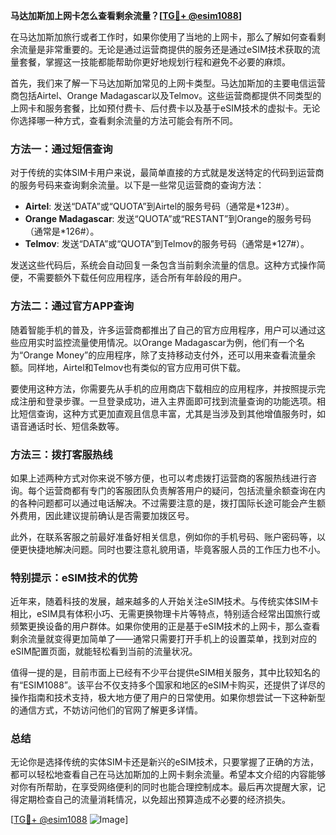 **马达加斯加上网卡怎么查看剩余流量？[[TG💪+ @esim1088](https://t.me/s/esim1088)]**

在马达加斯加旅行或者工作时，如果你使用了当地的上网卡，那么了解如何查看剩余流量是非常重要的。无论是通过运营商提供的服务还是通过eSIM技术获取的流量套餐，掌握这一技能都能帮助你更好地规划行程和避免不必要的麻烦。

首先，我们来了解一下马达加斯加常见的上网卡类型。马达加斯加的主要电信运营商包括Airtel、Orange Madagascar以及Telmov。这些运营商都提供不同类型的上网卡和服务套餐，比如预付费卡、后付费卡以及基于eSIM技术的虚拟卡。无论你选择哪一种方式，查看剩余流量的方法可能会有所不同。

### 方法一：通过短信查询

对于传统的实体SIM卡用户来说，最简单直接的方式就是发送特定的代码到运营商的服务号码来查询剩余流量。以下是一些常见运营商的查询方法：

- **Airtel**: 发送“DATA”或“QUOTA”到Airtel的服务号码（通常是*123#）。
- **Orange Madagascar**: 发送“QUOTA”或“RESTANT”到Orange的服务号码（通常是*126#）。
- **Telmov**: 发送“DATA”或“QUOTA”到Telmov的服务号码（通常是*127#）。

发送这些代码后，系统会自动回复一条包含当前剩余流量的信息。这种方式操作简便，不需要额外下载任何应用程序，适合所有年龄段的用户。

### 方法二：通过官方APP查询

随着智能手机的普及，许多运营商都推出了自己的官方应用程序，用户可以通过这些应用实时监控流量使用情况。以Orange Madagascar为例，他们有一个名为“Orange Money”的应用程序，除了支持移动支付外，还可以用来查看流量余额。同样地，Airtel和Telmov也有类似的官方应用可供下载。

要使用这种方法，你需要先从手机的应用商店下载相应的应用程序，并按照提示完成注册和登录步骤。一旦登录成功，进入主界面即可找到流量查询的功能选项。相比短信查询，这种方式更加直观且信息丰富，尤其是当涉及到其他增值服务时，如语音通话时长、短信条数等。

### 方法三：拨打客服热线

如果上述两种方式对你来说不够方便，也可以考虑拨打运营商的客服热线进行咨询。每个运营商都有专门的客服团队负责解答用户的疑问，包括流量余额查询在内的各种问题都可以通过电话解决。不过需要注意的是，拨打国际长途可能会产生额外费用，因此建议提前确认是否需要加拨区号。

此外，在联系客服之前最好准备好相关信息，例如你的手机号码、账户密码等，以便更快捷地解决问题。同时也要注意礼貌用语，毕竟客服人员的工作压力也不小。

### 特别提示：eSIM技术的优势

近年来，随着科技的发展，越来越多的人开始关注eSIM技术。与传统实体SIM卡相比，eSIM具有体积小巧、无需更换物理卡片等特点，特别适合经常出国旅行或频繁更换设备的用户群体。如果你使用的正是基于eSIM技术的上网卡，那么查看剩余流量就变得更加简单了——通常只需要打开手机上的设置菜单，找到对应的eSIM配置页面，就能轻松看到当前的流量状况。

值得一提的是，目前市面上已经有不少平台提供eSIM相关服务，其中比较知名的有“ESIM1088”。该平台不仅支持多个国家和地区的eSIM卡购买，还提供了详尽的操作指南和技术支持，极大地方便了用户的日常使用。如果你想尝试一下这种新型的通信方式，不妨访问他们的官网了解更多详情。

### 总结

无论你是选择传统的实体SIM卡还是新兴的eSIM技术，只要掌握了正确的方法，都可以轻松地查看自己在马达加斯加的上网卡剩余流量。希望本文介绍的内容能够对你有所帮助，在享受网络便利的同时也能合理控制成本。最后再次提醒大家，记得定期检查自己的流量消耗情况，以免超出预算造成不必要的经济损失。

[[TG💪+ @esim1088](https://t.me/s/esim1088) ![Image](https://i.postimg.cc/4NQfJmqS/Snipaste-2025-05-13-00-14-12.png)]